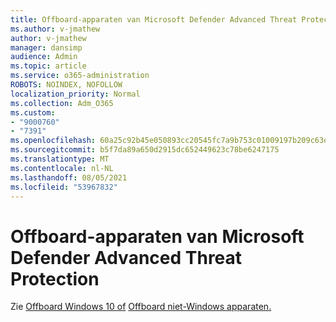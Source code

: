 ```yaml
---
title: Offboard-apparaten van Microsoft Defender Advanced Threat Protection
ms.author: v-jmathew
author: v-jmathew
manager: dansimp
audience: Admin
ms.topic: article
ms.service: o365-administration
ROBOTS: NOINDEX, NOFOLLOW
localization_priority: Normal
ms.collection: Adm_O365
ms.custom:
- "9000760"
- "7391"
ms.openlocfilehash: 60a25c92b45e050893cc20545fc7a9b753c01009197b209c63e3bc56accf1e04
ms.sourcegitcommit: b5f7da89a650d2915dc652449623c78be6247175
ms.translationtype: MT
ms.contentlocale: nl-NL
ms.lasthandoff: 08/05/2021
ms.locfileid: "53967832"
---
```

# <a name="offboard-devices-from-microsoft-defender-advanced-threat-protection"></a>Offboard-apparaten van Microsoft Defender Advanced Threat Protection

Zie [Offboard Windows 10 of](https://go.microsoft.com/fwlink/?linkid=2143629) [Offboard niet-Windows apparaten.](https://go.microsoft.com/fwlink/?linkid=2143630)
